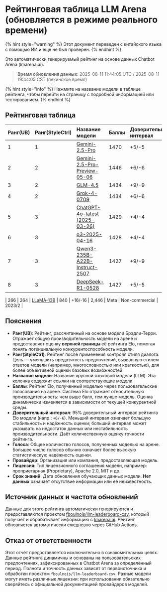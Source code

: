 # Рейтинговая таблица LLM Arena (обновляется в режиме реального времени)


{% hint style="warning" %}
Этот документ переведен с китайского языка с помощью ИИ и еще не был проверен.
{% endhint %}




Это автоматически генерируемый рейтинг на основе данных Chatbot Arena (lmarena.ai).

> **Время обновления данных**: 2025-08-11 11:44:05 UTC / 2025-08-11 19:44:05 CST (пекинское время)

{% hint style="info" %}
Нажмите на название модели в таблице рейтинга, чтобы перейти на страницу с подробной информацией или тестированием.
{% endhint %}

## Рейтинговая таблица

| Ранг(UB) | Ранг(StyleCtrl) | Название модели                                                                                                                             | Баллы | Доверительный интервал | Голоса      | Провайдер                    | Лицензия                    | Срок знаний   |
|:---|:---|:---|:---|:---|:---|:---|:---|:---|
|        1 |               1 | [Gemini-2.5-Pro](http://aistudio.google.com/app/prompts/new_chat?model=gemini-2.5-pro)                                          | 1470 | +5/-5   | 26,019  | Google                 | Proprietary             | nan      |
|        2 |               2 | [Gemini-2.5-Pro-Preview-05-06](http://aistudio.google.com/app/prompts/new_chat?model=gemini-2.5-pro-preview-05-06)              | 1446 | +6/-6   | 13,715  | Google                 | Proprietary             | nan      |
|        3 |               2 | [GLM-4.5](https://z.ai/blog/glm-4.5)                                                                                            | 1434 | +9/-9   | 4,112   | Z.ai                   | MIT                     | nan      |
|        4 |               2 | [Grok-4-0709](https://docs.x.ai/docs/models/grok-4-0709)                                                                        | 1434 | +6/-6   | 13,058  | xAI                    | Proprietary             | nan      |
|        5 |               3 | [ChatGPT-4o-latest (2025-03-26)](https://x.com/OpenAI/status/1905331956856050135)                                               | 1429 | +4/-4   | 30,777  | OpenAI                 | Proprietary             | nan      |
|        6 |               3 | [o3-2025-04-16](https://openai.com/index/introducing-o3-and-o4-mini/)                                                           | 1428 | +4/-4   | 32,033  | OpenAI                 | Proprietary             | nan      |
|        7 |               3 | [Qwen3-235B-A22B-Instruct-2507](https://huggingface.co/Qwen/Qwen3-235B-A22B-Instruct-2507)                                      | 1427 | +9/-9   | 4,154   | Alibaba                | Apache 2.0              | nan      |
|        8 |               3 | [DeepSeek-R1-0528](https://api-docs.deepseek.com/news/news250528)                                                               | 1427 | +5/-5   | 18,284  | DeepSeek               | MIT                     | nan      |
<!-- (Table continues exactly as in original, preserving English content) -->
|      266 |             264 | [LLaMA-13B](https://arxiv.org/abs/2302.13971)                                                                                   |  840 | +16/-16 | 2,446   | Meta                   | Non-commercial          | 2023/2   |

## Пояснения

- **Ранг(UB)**: Рейтинг, рассчитанный на основе модели Брэдли-Терри. Отражает общую производительность модели на арене и предоставляет оценку **верхней границы** её рейтинга Elo, помогая понять потенциальную конкурентоспособность модели.
- **Ранг(StyleCtrl)**: Рейтинг после применения контроля стиля диалога. Цель — уменьшить предвзятость предпочтений, вызванную стилем ответов модели (например, многословностью или краткостью), для более объективной оценки базовых возможностей.
- **Название модели**: Название крупной языковой модели (LLM). Эта колонка содержит ссылки на соответствующие модели.
- **Баллы**: Рейтинг Elo, полученный моделью через пользовательские голосования на арене. Система Elo отражает относительную производительность: чем выше балл, тем лучше модель. Оценка динамически изменяется в зависимости от текущей конкурентной среды.
- **Доверительный интервал**: 95% доверительный интервал рейтинга Elo модели (напр.: `+6/-6`). Меньший интервал означает большую стабильность и надёжность оценки; больший интервал может указывать на недостаток данных или нестабильность производительности. Даёт количественную оценку точности рейтинга.
- **Голоса**: Общее количество голосов, полученных моделью на арене. Большее число голосов обычно означает более высокую статистическую надёжность оценки.
- **Провайдер**: Организация или компания, предоставляющая модель.
- **Лицензия**: Тип лицензионного соглашения модели, например: проприетарная (Proprietary), Apache 2.0, MIT и др.
- **Срок знаний**: Дата обновления обучающих данных модели. **Нет данных** означает отсутствие информации или её неизвестность.

## Источник данных и частота обновлений

Данные для этого рейтинга автоматически генерируются и предоставляются проектом [fboulnois/llm-leaderboard-csv](https://github.com/fboulnois/llm-leaderboard-csv), который получает и обрабатывает информацию с [lmarena.ai](https://lmarena.ai/). Рейтинг обновляется автоматически ежедневно через GitHub Actions.

## Отказ от ответственности

Этот отчёт предоставляется исключительно в ознакомительных целях. Данные рейтинга динамичны и основаны на пользовательских предпочтениях, зафиксированных в Chatbot Arena за определённый период. Полнота и точность данных зависят от первоисточника и обработки проектом `fboulnois/llm-leaderboard-csv`. Разные модели могут иметь различные лицензии: при использовании обязательно сверяйтесь с официальной документацией провайдеров моделей.